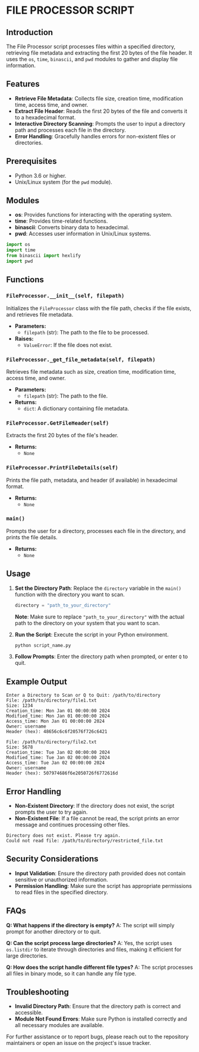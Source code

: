 # FILE PROCESSOR SCRIPT

## Introduction

The File Processor script processes files within a specified directory, retrieving file metadata and extracting the first 20 bytes of the file header. It uses the `os`, `time`, `binascii`, and `pwd` modules to gather and display file information.

## Features

- **Retrieve File Metadata**: Collects file size, creation time, modification time, access time, and owner.
- **Extract File Header**: Reads the first 20 bytes of the file and converts it to a hexadecimal format.
- **Interactive Directory Scanning**: Prompts the user to input a directory path and processes each file in the directory.
- **Error Handling**: Gracefully handles errors for non-existent files or directories.

## Prerequisites

- Python 3.6 or higher.
- Unix/Linux system (for the `pwd` module).

## Modules

- **os**: Provides functions for interacting with the operating system.
- **time**: Provides time-related functions.
- **binascii**: Converts binary data to hexadecimal.
- **pwd**: Accesses user information in Unix/Linux systems.

```python
import os
import time
from binascii import hexlify
import pwd
```

## Functions

### `FileProcessor.__init__(self, filepath)`

Initializes the `FileProcessor` class with the file path, checks if the file exists, and retrieves file metadata.

- **Parameters:**
  - `filepath` (str): The path to the file to be processed.
- **Raises:**
  - `ValueError`: If the file does not exist.

### `FileProcessor._get_file_metadata(self, filepath)`

Retrieves file metadata such as size, creation time, modification time, access time, and owner.

- **Parameters:**
  - `filepath` (str): The path to the file.
- **Returns:**
  - `dict`: A dictionary containing file metadata.

### `FileProcessor.GetFileHeader(self)`

Extracts the first 20 bytes of the file's header.

- **Returns:**
  - `None`

### `FileProcessor.PrintFileDetails(self)`

Prints the file path, metadata, and header (if available) in hexadecimal format.

- **Returns:**
  - `None`

### `main()`

Prompts the user for a directory, processes each file in the directory, and prints the file details.

- **Returns:**
  - `None`

## Usage

1. **Set the Directory Path**: Replace the `directory` variable in the `main()` function with the directory you want to scan.

    ```python
    directory = "path_to_your_directory"
    ```

    **Note**: Make sure to replace `"path_to_your_directory"` with the actual path to the directory on your system that you want to scan.

2. **Run the Script**: Execute the script in your Python environment.

    ```bash
    python script_name.py
    ```

3. **Follow Prompts**: Enter the directory path when prompted, or enter `Q` to quit.

## Example Output

```plaintext
Enter a Directory to Scan or Q to Quit: /path/to/directory
File: /path/to/directory/file1.txt
Size: 1234
Creation_time: Mon Jan 01 00:00:00 2024
Modified_time: Mon Jan 01 00:00:00 2024
Access_time: Mon Jan 01 00:00:00 2024
Owner: username
Header (hex): 48656c6c6f20576f726c6421

File: /path/to/directory/file2.txt
Size: 5678
Creation_time: Tue Jan 02 00:00:00 2024
Modified_time: Tue Jan 02 00:00:00 2024
Access_time: Tue Jan 02 00:00:00 2024
Owner: username
Header (hex): 507974686f6e2050726f6772616d
```

## Error Handling

- **Non-Existent Directory**: If the directory does not exist, the script prompts the user to try again.
- **Non-Existent File**: If a file cannot be read, the script prints an error message and continues processing other files.

```plaintext
Directory does not exist. Please try again.
Could not read file: /path/to/directory/restricted_file.txt
```

## Security Considerations

- **Input Validation**: Ensure the directory path provided does not contain sensitive or unauthorized information.
- **Permission Handling**: Make sure the script has appropriate permissions to read files in the specified directory.

## FAQs

**Q: What happens if the directory is empty?**
A: The script will simply prompt for another directory or to quit.

**Q: Can the script process large directories?**
A: Yes, the script uses `os.listdir` to iterate through directories and files, making it efficient for large directories.

**Q: How does the script handle different file types?**
A: The script processes all files in binary mode, so it can handle any file type.

## Troubleshooting

- **Invalid Directory Path**: Ensure that the directory path is correct and accessible.
- **Module Not Found Errors**: Make sure Python is installed correctly and all necessary modules are available.

For further assistance or to report bugs, please reach out to the repository maintainers or open an issue on the project's issue tracker.
